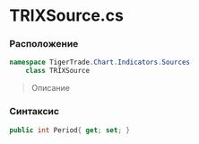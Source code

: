 
# TRIXSource.cs
### Расположение
```csharp
namespace TigerTrade.Chart.Indicators.Sources  
    class TRIXSource
```

> Описание

### Синтаксис
```csharp
public int Period{ get; set; }
```
